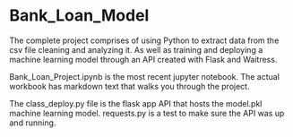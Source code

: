 # Bank_Loan_Model
The complete project comprises of using Python to extract data from the csv file cleaning and analyzing it. As well as training and deploying a machine learning model through an API created with Flask and Waitress.


Bank_Loan_Project.ipynb is the most recent jupyter notebook. The actual workbook has markdown text that walks you through the project. 


The class_deploy.py file is the flask app API that hosts the model.pkl machine learning model.
requests.py is a test to make sure the API was up and running.
